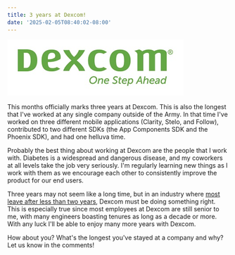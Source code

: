 ```yaml
---
title: 3 years at Dexcom!
date: '2025-02-05T08:40:02-08:00'
---
```

![Dexcom Logo](/assets/images/dexcom.jpg)

This months officially marks three years at Dexcom.  This is also the longest that I've worked at any single company outside of the Army. In that time I've worked on three different mobile applications (Clarity, Stelo, and Follow), contributed to two different SDKs (the App Components SDK and the Phoenix SDK), and had one helluva time.

Probably the best thing about working at Dexcom are the people that I work with.  Diabetes is a widespread and dangerous disease, and my coworkers at all levels take the job very seriously.  I'm regularly learning new things as I work with them as we encourage each other to consistently improve the product for our end users.

Three years may not seem like a long time, but in an industry where [most leave after less than two years](https://www.zippia.com/software-engineer-jobs/demographics/), Dexcom must be doing something right.  This is especially true since most employees at Dexcom are still senior to me, with many engineers boasting tenures as long as a decade or more. With any luck I'll be able to enjoy many more years with Dexcom.

How about you?  What's the longest you've stayed at a company and why?  Let us know in the comments!
